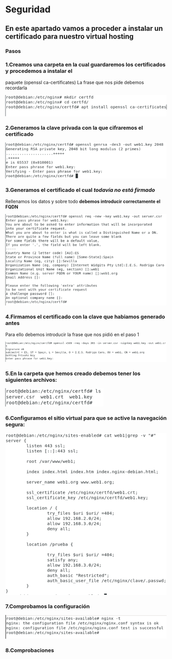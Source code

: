 # Seguridad

## En este apartado vamos a proceder a instalar un certificado para nuestro virtual hosting

### Pasos

### 1.Creamos una carpeta en la cual guardaremos los certificados y procedemos a instalar el 
paquete (openssl ca-certificates)
La frase que nos pide debemos recordarla

![36.png](https://github.com/Juanrdls/NGINX/blob/main/Capturas/36.PNG)

### 2.Generamos la clave privada con la que cifraremos el certificado

![37.png](https://github.com/Juanrdls/NGINX/blob/main/Capturas/37.PNG)

### 3.Generamos el certificado el cual *todavía no está firmado*
Rellenamos los datos y sobre todo **debemos introducir correctamente el FQDN**

![38.png](https://github.com/Juanrdls/NGINX/blob/main/Capturas/38.PNG)

### 4.Firmamos el certificado con la clave que habiamos generado antes
Para ello debemos introducir la frase que nos pidió en el paso 1

![39.png](https://github.com/Juanrdls/NGINX/blob/main/Capturas/39.PNG)

### 5.En la carpeta que hemos creado debemos tener los siguientes archivos:

![40.png](https://github.com/Juanrdls/NGINX/blob/main/Capturas/40.PNG)

### 6.Configuramos el sitio virtual para que se active la navegación segura:

![41.png](https://github.com/Juanrdls/NGINX/blob/main/Capturas/41.PNG)

### 7.Comprobamos la configuración

![18.png](https://github.com/Juanrdls/NGINX/blob/main/Capturas/18.PNG)

### 8.Comprobaciones

